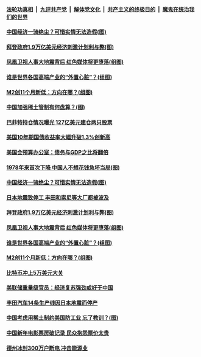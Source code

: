 ####  [法轮功真相](../../../../basic/blob/master/README.md?t=02180531) &nbsp;|&nbsp; [九评共产党](../../../../9ping.md/blob/master/README.md?t=02180531) &nbsp;|&nbsp; [解体党文化](../../../../jtdwh.md/blob/master/README.md?t=02180531)  &nbsp;|&nbsp; [共产主义的终极目的](../../../../gczydzjmd.md/blob/master/README.md?t=02180531) &nbsp;|&nbsp; [魔鬼在统治我们的世界](../../../../mgztzwmdsj.md/blob/master/README.md?t=02180531) 


#### [中国经济一骑绝尘？可惜实情无法造假(图)](../pages/p5/962842.md?t=02180531) 

#### [拜登政府1.9万亿美元经济刺激计划利与弊(图)](../pages/p5/962766.md?t=02180531) 

#### [凤凰卫视人事大地震背后 红色媒体将更堕落(组图)](../pages/p5/962785.md?t=02180531) 

#### [谁是世界各国高端产业的“外置心脏”？(组图)](../pages/p5/962775.md?t=02180531) 

#### [M2创11个月新低：方向在哪？(组图)](../pages/p5/962770.md?t=02180531) 


#### [中国加强稀土管制有何盘算？(图)](../pages/p5/962869.md?t=02180531) 

#### [巴菲特持仓情况曝光 127亿美元建仓两只股票](../pages/p5/962865.md?t=02180531) 

#### [美国10年期国债收益率大幅升破1.3%创新高](../pages/p5/962864.md?t=02180531) 

#### [美国会预算办公室：债务与GDP之比将翻倍](../pages/p5/962863.md?t=02180531) 

#### [1978年来首次下降 中国人不想花钱急坏当局(图)](../pages/p5/962847.md?t=02180531) 

#### [中国经济一骑绝尘？可惜实情无法造假(图)](../pages/p5/962842.md?t=02180531) 

#### [日本地震致停工 丰田和索尼等大厂都被波及](../pages/p5/962836.md?t=02180531) 

#### [拜登政府1.9万亿美元经济刺激计划利与弊(图)](../pages/p5/962766.md?t=02180531) 

#### [凤凰卫视人事大地震背后 红色媒体将更堕落(组图)](../pages/p5/962785.md?t=02180531) 

#### [谁是世界各国高端产业的“外置心脏”？(组图)](../pages/p5/962775.md?t=02180531) 

#### [M2创11个月新低：方向在哪？(组图)](../pages/p5/962770.md?t=02180531) 

#### [比特币冲上5万美元大关](../pages/p5/962754.md?t=02180531) 

#### [美联储重量级官员：经济复苏强劲或好于中国](../pages/p5/962752.md?t=02180531) 


#### [丰田汽车14条生产线因日本地震而停产](../pages/p5/962728.md?t=02180531) 

#### [中国考虑用稀土制约美国防工业 忘了教训？(图)](../pages/p5/962723.md?t=02180531) 


#### [中国新年电影票房破记录 民众抱怨票价太贵](../pages/p5/962703.md?t=02180531) 

#### [德州冰封300万户断电 冲击能源业](../pages/p5/962701.md?t=02180531) 

